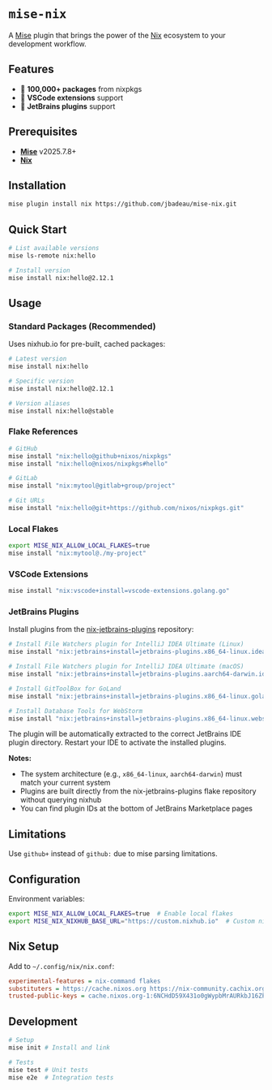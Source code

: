 # `mise-nix`

A [Mise](https://github.com/jdx/mise) plugin that brings the power of the [Nix](https://nixos.org/) ecosystem to your development workflow.

## Features

- 🚀 **100,000+ packages** from nixpkgs
- 🔌 **VSCode extensions** support
- 🔌 **JetBrains plugins** support

## Prerequisites

* **[Mise](https://github.com/jdx/mise)** v2025.7.8+
* **[Nix](https://nixos.org/)**

## Installation

```sh
mise plugin install nix https://github.com/jbadeau/mise-nix.git
```

## Quick Start

```sh
# List available versions
mise ls-remote nix:hello

# Install version
mise install nix:hello@2.12.1
```

## Usage

### Standard Packages (Recommended)

Uses nixhub.io for pre-built, cached packages:

```sh
# Latest version
mise install nix:hello

# Specific version
mise install nix:hello@2.12.1

# Version aliases
mise install nix:hello@stable
```

### Flake References

```sh
# GitHub
mise install "nix:hello@github+nixos/nixpkgs"
mise install "nix:hello@nixos/nixpkgs#hello"

# GitLab
mise install "nix:mytool@gitlab+group/project"

# Git URLs
mise install "nix:hello@git+https://github.com/nixos/nixpkgs.git"
```

### Local Flakes

```sh
export MISE_NIX_ALLOW_LOCAL_FLAKES=true
mise install "nix:mytool@./my-project"
```

### VSCode Extensions

```sh
mise install "nix:vscode+install=vscode-extensions.golang.go"
```

### JetBrains Plugins

Install plugins from the [nix-jetbrains-plugins](https://github.com/theCapypara/nix-jetbrains-plugins) repository:

```sh
# Install File Watchers plugin for IntelliJ IDEA Ultimate (Linux)
mise install "nix:jetbrains+install=jetbrains-plugins.x86_64-linux.idea-ultimate.2024.3.com.intellij.plugins.watcher"

# Install File Watchers plugin for IntelliJ IDEA Ultimate (macOS)
mise install "nix:jetbrains+install=jetbrains-plugins.aarch64-darwin.idea-ultimate.2024.3.com.intellij.plugins.watcher"

# Install GitToolBox for GoLand
mise install "nix:jetbrains+install=jetbrains-plugins.x86_64-linux.goland.2024.3.zielu.gittoolbox"

# Install Database Tools for WebStorm
mise install "nix:jetbrains+install=jetbrains-plugins.x86_64-linux.webstorm.2024.3.com.intellij.database"
```

The plugin will be automatically extracted to the correct JetBrains IDE plugin directory. Restart your IDE to activate the installed plugins.

**Notes:**
- The system architecture (e.g., `x86_64-linux`, `aarch64-darwin`) must match your current system
- Plugins are built directly from the nix-jetbrains-plugins flake repository without querying nixhub
- You can find plugin IDs at the bottom of JetBrains Marketplace pages

## Limitations

Use `github+` instead of `github:` due to mise parsing limitations.

## Configuration

Environment variables:

```sh
export MISE_NIX_ALLOW_LOCAL_FLAKES=true  # Enable local flakes
export MISE_NIX_NIXHUB_BASE_URL="https://custom.nixhub.io"  # Custom nixhub
```

## Nix Setup

Add to `~/.config/nix/nix.conf`:

```ini
experimental-features = nix-command flakes
substituters = https://cache.nixos.org https://nix-community.cachix.org
trusted-public-keys = cache.nixos.org-1:6NCHdD59X431o0gWypbMrAURkbJ16ZPMQFGspcDShjY= nix-community.cachix.org-1:0VI8sF6Vsp2Jxw8+OFeVfYVdIY7X+GTtY+lR78QAbXs=
```

## Development

```sh
# Setup
mise init # Install and link

# Tests
mise test # Unit tests
mise e2e  # Integration tests
```